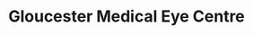 ---
title: "Gloucester Medical Eye Centre"
url: /gloucester/gloucester-medical-eye-centre/
shop: Optiker
---